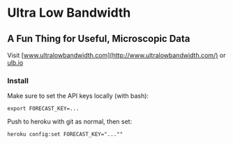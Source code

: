 # Ultra Low Bandwidth
## A Fun Thing for Useful, Microscopic Data

Visit [www.ultralowbandwidth.com](http://www.ultralowbandwidth.com/) or [ulb.io](http://www.ulb.io)

### Install

Make sure to set the API keys locally (with bash):

    export FORECAST_KEY=...

Push to heroku with git as normal, then set:

    heroku config:set FORECAST_KEY="...""